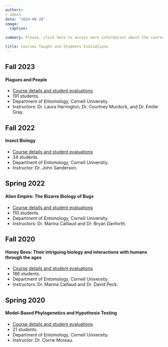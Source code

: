 ```yaml
---
authors:
- admin
date: "2024-06-28"
image:
  caption:

summary: Please, click here to access more information about the courses I have taught as a Graduate Teaching Assistant and to read a summary of my student evaluations.

title: Courses Taught and Students Evaluations
---
```


## Fall 2023
#### Plagues and People
 - [Course details and student evaluations](/teaching_portfolio/grad_TA/2023F_PnP.pdf)
 - 191 students. 
 - Department of Entomology, Cornell University. 
 - Instructors: Dr. Laura Harrington, Dr. Courtney Murdock, and Dr. Emilie Gray.

## Fall 2022
#### Insect Biology
 - [Course details and student evaluations](/teaching_portfolio/grad_TA/2022F_IB.pdf)
 - 34 students. 
 - Department of Entomology, Cornell University. 
 - Instructor: Dr. John Sanderson.

## Spring 2022
#### Alien Empire: The Bizarre Biology of Bugs
 - [Course details and student evaluations](/teaching_portfolio/grad_TA/2022S_AE.pdf)
 - 110 students.
 - Department of Entomology, Cornell University. 
 - Instructors: Dr. Marina Caillaud and Dr. Bryan Danforth.

## Fall 2020
#### Honey Bees: Their intriguing biology and interactions with humans through the ages
 - [Course details and student evaluations](/teaching_portfolio/grad_TA/2020F_HB.pdf)
 - 186 students. 
 - Department of Entomology, Cornell University. 
 - Instructors: Dr. Marina Caillaud and Dr. David Peck.

## Spring 2020
#### Model-Based Phylogenetics and Hypothesis Testing
 - [Course details and student evaluations](/teaching_portfolio/grad_TA/2020S_MBP.pdf)
 - 21 students. 
 - Department of Entomology, Cornell University.
 - Instructor: Dr. Corrie Moreau.
